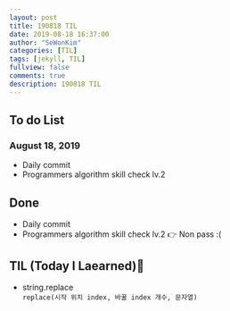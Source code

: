 ```yaml
---
layout: post
title: 190818 TIL
date: 2019-08-18 16:37:00
author: "SeWonKim"
categories: [TIL]
tags: [jekyll, TIL]
fullview: false
comments: true
description: 190818 TIL
---
```


## To do List

### August 18, 2019

- Daily commit
- Programmers algorithm skill check lv.2

## Done

- Daily commit
- Programmers algorithm skill check lv.2 👉 Non pass :(

## TIL (Today I Laearned)🤔

- string.replace  
  `replace(시작 위치 index, 바꿀 index 개수, 문자열)`
